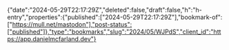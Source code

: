 {"date":"2024-05-29T22:17:29Z","deleted":false,"draft":false,"h":"h-entry","properties":{"published":["2024-05-29T22:17:29Z"],"bookmark-of":["https://mull.net/mastodon"],"post-status":["published"]},"type":"bookmarks","slug":"2024/05/WJPdS","client_id":"https://app.danielmcfarland.dev"}
